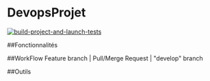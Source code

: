 # DevopsProjet

[![build-project-and-launch-tests](https://github.com/thierry-mrt/DevopsProjet/actions/workflows/build-and-tests.yml/badge.svg?branch=CI_test&event=push)](https://github.com/thierry-mrt/DevopsProjet/actions/workflows/build-and-tests.yml)

##Fonctionnalités

##WorkFlow 
Feature branch | Pull/Merge Request | "develop" branch

##Outils
